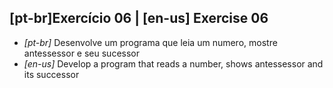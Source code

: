 ## [pt-br]Exercício 06 | [en-us] Exercise 06

* _[pt-br]_ Desenvolve um programa que leia um numero, mostre antessessor e seu sucessor
* _[en-us]_ Develop a program that reads a number, shows antessessor and its successor
